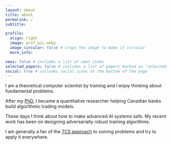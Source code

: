 ```yaml
---
layout: about
title: about
permalink: /
subtitle: 

profile:
  align: right
  image: prof_pic.webp
  image_circular: false # crops the image to make it circular
  more_info: 

news: false # includes a list of news items
selected_papers: false # includes a list of papers marked as "selected={true}"
social: true # includes social icons at the bottom of the page
---
```


I am a theoretical computer scientist by training and I enjoy thinking about fundamental problems. 

After my <a href="https://dspacemainprd01.lib.uwaterloo.ca/server/api/core/bitstreams/e01dd539-06c7-4b02-92c2-d7c04a456804/content">PhD</a>, I became a quantitative researcher helping Canadian banks build algorithmic trading models. 

These days I think about how to make advanced AI systems safe. My recent work has been on designing adversarially robust training algorithms.

I am generally a fan of the <a href="https://www.math.ias.edu/avi/book">TCS approach</a> to solving problems and try to apply it everywhere.
